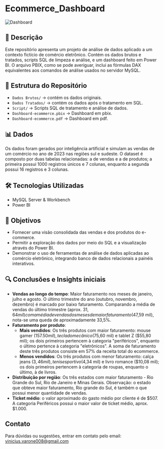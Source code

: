 # Ecommerce_Dashboard
![Dashboard](https://github.com/viniciusvarone/assets/blob/main/proj_ecom.png)

## 📝 Descrição
Este repositório apresenta um projeto de análise de dados aplicado a um contexto fictício de comércio eletrônico. Contém os dados brutos e tratados, scripts SQL de limpeza e análise, e um dashboard feito em Power BI. O arquivo PBIX, como se pode averiguar, inclui as fórmulas DAX equivalentes aos comandos de análise usados no servidor MySQL.


## 📂 Estrutura do Repositório
* `Dados Brutos/` → contém os dados originais.
* `Dados Tratados/` → contém os dados após o tratamento em SQL. 
* `Script/` → Scripts SQL de tratamento e análise de dados.
* `Dashboard-ecommerce.pbix` → Dashboard em pbix.
* `Dashboard-ecommerce.pdf` → Dashboard em pdf.

## 📊 Dados
Os dados foram gerados por inteligência artificial e simulam as vendas de um comércio no ano de 2023 nas regiões sul e sudeste. O dataset é composto por duas tabelas relacionadas: a de vendas e a de produtos; a primeira possui 1000 registros únicos e 7 colunas, enquanto a segunda possui 16 registros e 3 colunas.

## 🛠️ Tecnologias Utilizadas
* MySQL Server & Workbench
* Power BI

## 🎯 Objetivos
* Fornecer uma visão consolidada das vendas e dos produtos do e-commerce.
* Permitir a exploração dos dados por meio do SQL e a visualização através do Power BI.
* Demonstrar o uso de ferramentas de análise de dados aplicadas ao comércio eletrônico, integrando banco de dados relacionais a painéis interativos.
  
## 🔍 Conclusões e Insights iniciais
- **Vendas ao longo do tempo**: Maior faturamento nos meses de janeiro, julho e agosto. O último trimestre do ano (outubro, novembro, dezembro) é marcado por baixo faturamento. Comparando a média de vendas do último trimestre (aprox. $31,64 mil) com a média de vendas dos meses de maior faturamento ($47,59 mil), nota-se uma queda de aproximadamente 33,5%. 
- **Faturamento por produto**:
  - **Mais vendidos**: Os três produtos com maior faturamento: mouse gamer ($157.50 mil), teclado mecânico ($75,60 mil) e tablet Z ($55,80 mil); os dois primeiros pertencem à                  categoria "periféricos", enquanto o último pertence à categoria "eletrônicos". A soma de faturamento deste três produtos consiste em 57% da receita total do ecommerce.
  - **Menos vendidos**: Os três produtos com menor faturamento: calça jeans ($3,46 mil), tenis esportivo ($4,34 mil) e livro romance ($10,08 mil); os dois primeiros pertencem à categoria      de roupas, enquanto o último, à de livros. 
- **Distribuição por região**: Os três estados com maior faturamento - Rio Grande do Sul, Rio de Janeiro e Minas Gerais. Observação: o estado que obteve maior faturamento, Rio grande do Sul, é também o que possui menor quantidade de vendas. 
- **Ticket médio**: o valor aproximado do gasto médio por cliente é de $507. A categoria Periféricos possui o maior valor de ticket médio, aprox. $1.000.

## Contato
Para dúvidas ou sugestões, entrar em contato pelo email: vinicius.varone008@gmail.com
